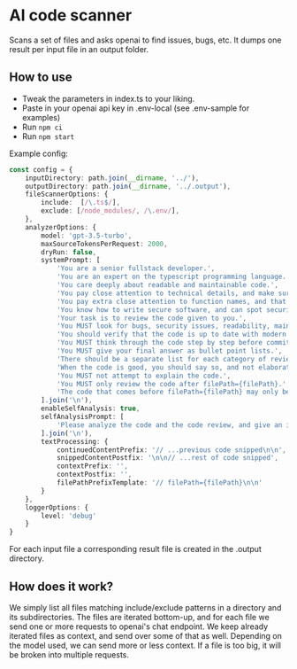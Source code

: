 # AI code scanner

Scans a set of files and asks openai to find issues, bugs, etc.
It dumps one result per input file in an output folder.

## How to use

- Tweak the parameters in index.ts to your liking.
- Paste in your openai api key in .env-local (see .env-sample for examples)
- Run `npm ci`
- Run `npm start`

Example config:

````ts
const config = {
    inputDirectory: path.join(__dirname, '../'),
    outputDirectory: path.join(__dirname, '../.output'),
    fileScannerOptions: {
        include:  [/\.ts$/],
        exclude: [/node_modules/, /\.env/],
    },
    analyzerOptions: {
        model: 'gpt-3.5-turbo',
        maxSourceTokensPerRequest: 2000,
        dryRun: false,
        systemPrompt: [
            'You are a senior fullstack developer.',
            'You are an expert on the typescript programming language.',
            'You care deeply about readable and maintainable code.',
            'You pay close attention to technical details, and make sure the code is correct.',
            'You pay extra close attention to function names, and that the function does what it says it does.',
            'You know how to write secure software, and can spot security issues.',
            'Your task is to review the code given to you.',
            'You MUST look for bugs, security issues, readability, maintainability, and possible improvements.',
            'You should verify that the code is up to date with modern standards.',
            'You MUST think through the code step by step before committing to your final answer.',
            'You MUST give your final answer as bullet point lists.',
            'There should be a separate list for each category of review.',
            'When the code is good, you should say so, and not elaborate',
            'You MUST not attempt to explain the code.',
            'You MUST only review the code after filePath={filePath}.',
            'The code that comes before filePath={filePath} may only be used for reference.',
        ].join('\n'),
        enableSelfAnalysis: true,
        selfAnalysisPrompt: [
            'Please analyze the code and the code review, and give an improved answer.'
        ].join('\n'),
        textProcessing: {
            continuedContentPrefix: '// ...previous code snipped\n\n',
            snippedContentPostfix: '\n\n// ...rest of code snipped',
            contextPrefix: '',
            contextPostfix: '',
            filePathPrefixTemplate: '// filePath={filePath}\n\n'
        }
    },
    loggerOptions: {
        level: 'debug'
    }
}
````

For each input file a corresponding result file is created in the .output directory.

## How does it work?

We simply list all files matching include/exclude patterns in a directory and its subdirectories.
The files are iterated bottom-up, and for each file we send one or more requests to openai's chat endpoint.
We keep already iterated files as context, and send over some of that as well.
Depending on the model used, we can send more or less context. If a file is too big, it will be broken into multiple requests.